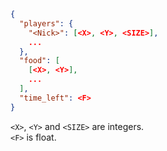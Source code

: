 ```json
{
  "players": {
    "<Nick>": [<X>, <Y>, <SIZE>],
    ...
  },
  "food": [
    [<X>, <Y>],
    ...
  ],
  "time_left": <F>
}
```

`<X>`, `<Y>` and `<SIZE>` are integers.  
`<F>` is float.